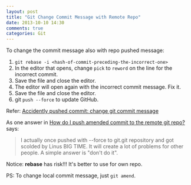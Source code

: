 ```yaml
---
layout: post
title: "Git Change Commit Message with Remote Repo"
date: 2013-10-10 14:30
comments: true
categories: Git
---
```


To change the commit message also with repo pushed message:

1. `git rebase -i <hash-of-commit-preceding-the-incorrect-one>`
2. In the editor that opens, change `pick` to `reword` on the line for the incorrect commit.
3. Save the file and close the editor.
4. The editor will open again with the incorrect commit message. Fix it.
5. Save the file and close the editor.
6. git `push --force` to update GitHub.

<!-- more -->

Refer: [Accidently pushed commit: change git commit message](http://stackoverflow.com/a/5032614/1276501)

As one answer in [How do I push amended commit to the remote git repo?](http://stackoverflow.com/questions/253055/how-do-i-push-amended-commit-to-the-remote-git-repo) says:

> I actually once pushed with --force to git.git repository and got scolded by Linus BIG TIME. It will create a lot of problems for other people. A simple answer is "don't do it".

Notice: **rebase** has risk!!! It's better to use for own repo.

PS: To change local commit message, just `git amend`.
